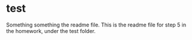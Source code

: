 # test
Something something the readme file.
This is the readme file for step 5 in the homework, under the test folder.
